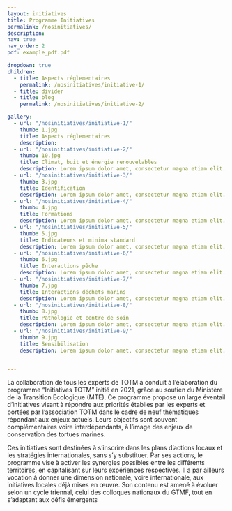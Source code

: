 ```yaml
---
layout: initiatives
title: Programme Initiatives
permalink: /nosinitiatives/
description: 
nav: true
nav_order: 2
pdf: example_pdf.pdf

dropdown: true
children:
  - title: Aspects réglementaires
    permalink: /nosinitiatives/initiative-1/
  - title: divider
  - title: blog
    permalink: /nosinitiatives/initiative-2/

gallery:
  - url: "/nosinitiatives/initiative-1/"
    thumb: 1.jpg
    title: Aspects réglementaires
    description: 
  - url: "/nosinitiatives/initiative-2/"
    thumb: 10.jpg
    title: Climat, buit et énergie renouvelables
    description: Lorem ipsum dolor amet, consectetur magna etiam elit. Etiam sed ultrices.
  - url: "/nosinitiatives/initiative-3/"
    thumb: 3.jpg
    title: Identification
    description: Lorem ipsum dolor amet, consectetur magna etiam elit. Etiam sed ultrices.
  - url: "/nosinitiatives/initiative-4/"
    thumb: 4.jpg
    title: Formations
    description: Lorem ipsum dolor amet, consectetur magna etiam elit. Etiam sed ultrices.
  - url: "/nosinitiatives/initiative-5/"
    thumb: 5.jpg
    title: Indicateurs et minima standard
    description: Lorem ipsum dolor amet, consectetur magna etiam elit. Etiam sed ultrices.
  - url: "/nosinitiatives/initiative-6/"
    thumb: 6.jpg
    title: Interactions pêche
    description: Lorem ipsum dolor amet, consectetur magna etiam elit. Etiam sed ultrices.
  - url: "/nosinitiatives/initiative-7/"
    thumb: 7.jpg
    title: Interactions déchets marins
    description: Lorem ipsum dolor amet, consectetur magna etiam elit. Etiam sed ultrices.
  - url: "/nosinitiatives/initiative-8/"
    thumb: 8.jpg
    title: Pathologie et centre de soin
    description: Lorem ipsum dolor amet, consectetur magna etiam elit. Etiam sed ultrices.
  - url: "/nosinitiatives/initiative-9/"
    thumb: 9.jpg
    title: Sensibilisation
    description: Lorem ipsum dolor amet, consectetur magna etiam elit. Etiam sed ultrices.


---
```


La collaboration de tous les experts de TOTM a conduit à l’élaboration du programme “Initiatives TOTM” initié en 2021, grâce au soutien du Ministère de la Transition Ecologique (MTE). Ce programme propose un large éventail d’initiatives visant à répondre aux priorités établies par les experts et portées par l’association TOTM dans le cadre de neuf thématiques répondant aux enjeux actuels. Leurs objectifs sont souvent complémentaires voire interdépendants, à l’image des enjeux de conservation des tortues marines.

Ces initiatives sont destinées à s’inscrire dans les plans d’actions locaux et les stratégies internationales, sans s’y substituer. Par ses actions, le programme vise à activer les synergies possibles entre les différents territoires, en capitalisant sur leurs expériences respectives. Il a par ailleurs vocation à donner une dimension nationale, voire internationale, aux initiatives locales déjà mises en œuvre. Son contenu est amené à évoluer selon un cycle triennal, celui des colloques nationaux du GTMF, tout en s’adaptant aux défis émergents

